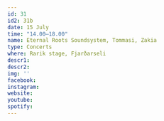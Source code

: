 ```yaml
---
id: 31
id2: 31b
date: 15 July
time: "14.00–18.00"
name: Eternal Roots Soundsystem, Tommasi, Zakia
type: Concerts
where: Rarik stage, Fjarðarseli
descr1: 
descr2: 
img: ''
facebook: 
instagram:  
website:
youtube: 
spotify:
---
```

